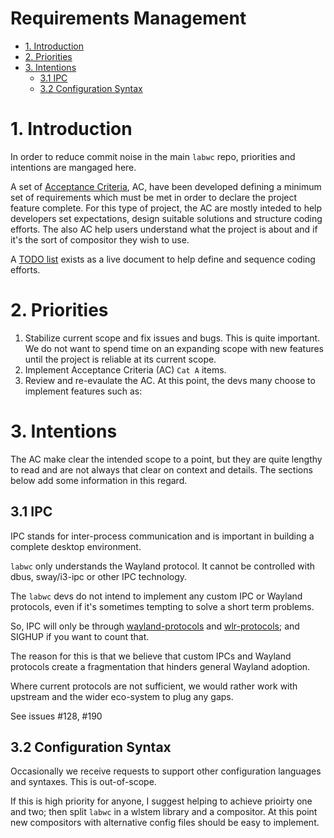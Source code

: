 # Requirements Management

- [1. Introduction](#1-introduction)
- [2. Priorities](#2-priorities)
- [3. Intentions](#3-intentions)
  - [3.1 IPC](#31-ipc)
  - [3.2 Configuration Syntax](#32-configuration-syntax)

# 1. Introduction

In order to reduce commit noise in the main `labwc` repo, priorities
and intentions are mangaged here.

A set of [Acceptance Criteria], AC, have been developed defining a minimum
set of requirements which must be met in order to declare the project
feature complete. For this type of project, the AC are mostly inteded
to help developers set expectations, design suitable solutions and structure
coding efforts. The also AC help users understand what the project is about
and if it's the sort of compositor they wish to use.

A [TODO list] exists as a live document to help define and sequence coding
efforts.

# 2. Priorities

1. Stabilize current scope and fix issues and bugs. This is quite important.
   We do not want to spend time on an expanding scope with new features until
   the project is reliable at its current scope.
2. Implement Acceptance Criteria (AC) `Cat A` items.
3. Review and re-evaulate the AC. At this point, the devs many choose to
   implement features such as:

# 3. Intentions

The AC make clear the intended scope to a point, but they are quite lengthy
to read and are not always that clear on context and details. The sections
below add some information in this regard.

## 3.1 IPC

IPC stands for inter-process communication and is important in building a
complete desktop environment.

`labwc` only understands the Wayland protocol. It cannot be controlled with
dbus, sway/i3-ipc or other IPC technology.

The `labwc` devs do not intend to implement any custom IPC or Wayland
protocols, even if it's sometimes tempting to solve a short term problems.

So, IPC will only be through [wayland-protocols] and [wlr-protocols];
and SIGHUP if you want to count that.

The reason for this is that we believe that custom IPCs and Wayland
protocols create a fragmentation that hinders general Wayland adoption.

Where current protocols are not sufficient, we would rather work with
upstream and the wider eco-system to plug any gaps.

See issues #128, #190

## 3.2 Configuration Syntax

Occasionally we receive requests to support other configuration languages
and syntaxes. This is out-of-scope.

If this is high priority for anyone, I suggest helping to achieve prioirty
one and two; then split `labwc` in a wlstem library and a compositor.
At this point new compositors with alternative config files should be easy
to implement.

[Acceptance Criteria]: Acceptance-criteria.md
[TODO list]: TODO.md
[wayland-protocols]: https://gitlab.freedesktop.org/wayland/wayland-protocols
[wlr-protocols]: https://gitlab.freedesktop.org/wlroots/wlr-protocols 

